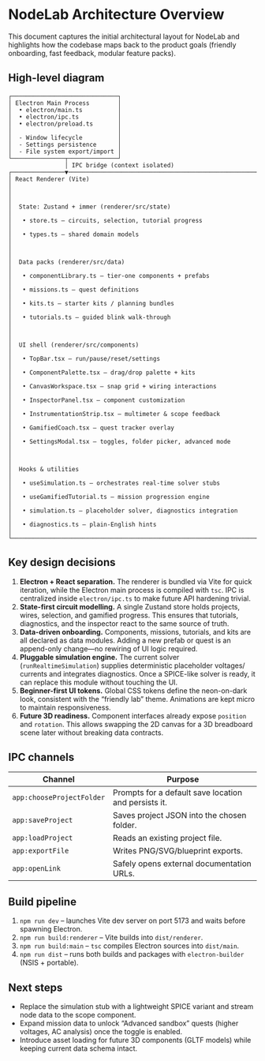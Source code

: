 # NodeLab Architecture Overview

This document captures the initial architectural layout for NodeLab and highlights how the codebase maps back to the product goals (friendly onboarding, fast feedback, modular feature packs).

## High-level diagram

```
┌──────────────────────────────┐
│ Electron Main Process        │
│  • electron/main.ts          │
│  • electron/ipc.ts           │
│  • electron/preload.ts       │
│                              │
│  - Window lifecycle          │
│  - Settings persistence      │
│  - File system export/import │
└───────────────┬──────────────┘
                │ IPC bridge (context isolated)
┌───────────────▼──────────────────────────────────────────────────────────┐
│ React Renderer (Vite)                                                   │
│                                                                          │
│  State: Zustand + immer (renderer/src/state)                             │
│   • store.ts – circuits, selection, tutorial progress                    │
│   • types.ts – shared domain models                                      │
│                                                                          │
│  Data packs (renderer/src/data)                                         │
│   • componentLibrary.ts – tier-one components + prefabs                  │
│   • missions.ts – quest definitions                                      │
│   • kits.ts – starter kits / planning bundles                            │
│   • tutorials.ts – guided blink walk-through                             │
│                                                                          │
│  UI shell (renderer/src/components)                                      │
│   • TopBar.tsx – run/pause/reset/settings                                │
│   • ComponentPalette.tsx – drag/drop palette + kits                      │
│   • CanvasWorkspace.tsx – snap grid + wiring interactions                │
│   • InspectorPanel.tsx – component customization                         │
│   • InstrumentationStrip.tsx – multimeter & scope feedback               │
│   • GamifiedCoach.tsx – quest tracker overlay                            │
│   • SettingsModal.tsx – toggles, folder picker, advanced mode            │
│                                                                          │
│  Hooks & utilities                                                       │
│   • useSimulation.ts – orchestrates real-time solver stubs               │
│   • useGamifiedTutorial.ts – mission progression engine                  │
│   • simulation.ts – placeholder solver, diagnostics integration          │
│   • diagnostics.ts – plain-English hints                                 │
└──────────────────────────────────────────────────────────────────────────┘
```

## Key design decisions

1. **Electron + React separation.** The renderer is bundled via Vite for quick iteration, while the Electron main process is compiled with `tsc`. IPC is centralized inside `electron/ipc.ts` to make future API hardening trivial.
2. **State-first circuit modelling.** A single Zustand store holds projects, wires, selection, and gamified progress. This ensures that tutorials, diagnostics, and the inspector react to the same source of truth.
3. **Data-driven onboarding.** Components, missions, tutorials, and kits are all declared as data modules. Adding a new prefab or quest is an append-only change—no rewiring of UI logic required.
4. **Pluggable simulation engine.** The current solver (`runRealtimeSimulation`) supplies deterministic placeholder voltages/ currents and integrates diagnostics. Once a SPICE-like solver is ready, it can replace this module without touching the UI.
5. **Beginner-first UI tokens.** Global CSS tokens define the neon-on-dark look, consistent with the “friendly lab” theme. Animations are kept micro to maintain responsiveness.
6. **Future 3D readiness.** Component interfaces already expose `position` and `rotation`. This allows swapping the 2D canvas for a 3D breadboard scene later without breaking data contracts.

## IPC channels

| Channel | Purpose |
| --- | --- |
| `app:chooseProjectFolder` | Prompts for a default save location and persists it. |
| `app:saveProject` | Saves project JSON into the chosen folder. |
| `app:loadProject` | Reads an existing project file. |
| `app:exportFile` | Writes PNG/SVG/blueprint exports. |
| `app:openLink` | Safely opens external documentation URLs. |

## Build pipeline

1. `npm run dev` – launches Vite dev server on port 5173 and waits before spawning Electron.
2. `npm run build:renderer` – Vite builds into `dist/renderer`.
3. `npm run build:main` – `tsc` compiles Electron sources into `dist/main`.
4. `npm run dist` – runs both builds and packages with `electron-builder` (NSIS + portable).

## Next steps

- Replace the simulation stub with a lightweight SPICE variant and stream node data to the scope component.
- Expand mission data to unlock “Advanced sandbox” quests (higher voltages, AC analysis) once the toggle is enabled.
- Introduce asset loading for future 3D components (GLTF models) while keeping current data schema intact.
